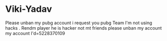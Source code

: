 # Viki-Yadav
Please unban my pubg account i request you pubg Team I'm not using hacks . Rendm player he is hacker not mt friends please unban my account my account I'd=5228370109

